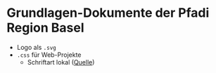 # Grundlagen-Dokumente der Pfadi Region Basel

- Logo als `.svg`
- `.css` für Web-Projekte
  - Schriftart lokal ([Quelle](https://www.latofonts.com/lato-free-fonts/))
